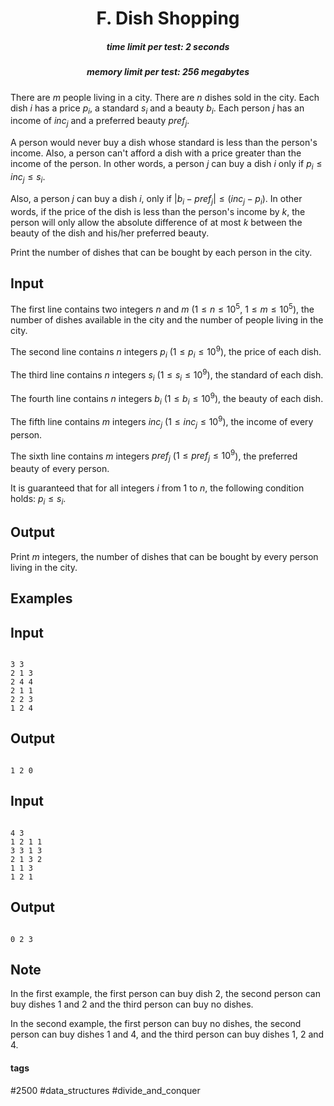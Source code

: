 <h1 style='text-align: center;'> F. Dish Shopping</h1>

<h5 style='text-align: center;'>time limit per test: 2 seconds</h5>
<h5 style='text-align: center;'>memory limit per test: 256 megabytes</h5>

There are $m$ people living in a city. There are $n$ dishes sold in the city. Each dish $i$ has a price $p_i$, a standard $s_i$ and a beauty $b_i$. Each person $j$ has an income of $inc_j$ and a preferred beauty $pref_j$. 

A person would never buy a dish whose standard is less than the person's income. Also, a person can't afford a dish with a price greater than the income of the person. In other words, a person $j$ can buy a dish $i$ only if $p_i \leq inc_j \leq s_i$.

Also, a person $j$ can buy a dish $i$, only if $|b_i-pref_j| \leq (inc_j-p_i)$. In other words, if the price of the dish is less than the person's income by $k$, the person will only allow the absolute difference of at most $k$ between the beauty of the dish and his/her preferred beauty. 

Print the number of dishes that can be bought by each person in the city.

## Input

The first line contains two integers $n$ and $m$ ($1 \leq n \leq 10^5$, $1 \leq m \leq 10^5$), the number of dishes available in the city and the number of people living in the city.

The second line contains $n$ integers $p_i$ ($1 \leq p_i \leq 10^9$), the price of each dish.

The third line contains $n$ integers $s_i$ ($1 \leq s_i \leq 10^9$), the standard of each dish.

The fourth line contains $n$ integers $b_i$ ($1 \leq b_i \leq 10^9$), the beauty of each dish.

The fifth line contains $m$ integers $inc_j$ ($1 \leq inc_j \leq 10^9$), the income of every person.

The sixth line contains $m$ integers $pref_j$ ($1 \leq pref_j \leq 10^9$), the preferred beauty of every person.

It is guaranteed that for all integers $i$ from $1$ to $n$, the following condition holds: $p_i \leq s_i$.

## Output

Print $m$ integers, the number of dishes that can be bought by every person living in the city.

## Examples

## Input


```

3 3
2 1 3
2 4 4
2 1 1
2 2 3
1 2 4

```
## Output


```

1 2 0 
```
## Input


```

4 3
1 2 1 1
3 3 1 3
2 1 3 2
1 1 3
1 2 1

```
## Output


```

0 2 3 
```
## Note

In the first example, the first person can buy dish $2$, the second person can buy dishes $1$ and $2$ and the third person can buy no dishes.

In the second example, the first person can buy no dishes, the second person can buy dishes $1$ and $4$, and the third person can buy dishes $1$, $2$ and $4$.



#### tags 

#2500 #data_structures #divide_and_conquer 